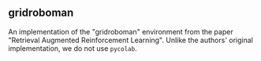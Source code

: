 ## gridroboman

An implementation of the \"gridroboman\" environment from the paper \"Retrieval Augmented Reinforcement Learning\".
Unlike the authors' original implementation, we do not use `pycolab`.